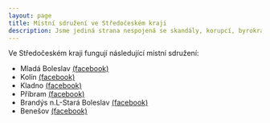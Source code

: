 ```yaml
---
layout: page
title: Místní sdružení ve Středočeském kraji
description: Jsme jediná strana nespojená se skandály, korupcí, byrokracií. Jsme tu osm let. Hájíme svobodu, přinášíme čerstvé nápady a nebojíme se říkat, co si myslíme. Politici slibují modré z nebe, světlé zítřky a další prázdná hesla. Piráti nabízí jasné a konkrétní cíle – černé na bílém. Pusťte nás na ně!
---
```


Ve Středočeském kraji fungují následující místní sdružení:

* Mladá Boleslav [(facebook)](https://www.facebook.com/PiratiMB)
* Kolín [(facebook)](https://www.facebook.com/PiratiKolin)
* Kladno [(facebook)](https://www.facebook.com/PiratiKladno)
* Příbram [(facebook)](https://www.facebook.com/PiratiPB)
* Brandýs n.L-Stará Boleslav [(facebook)](https://www.facebook.com/piratibrandysboleslav/)
* Benešov [(facebook)](https://www.facebook.com/piratskapalubaBN)

